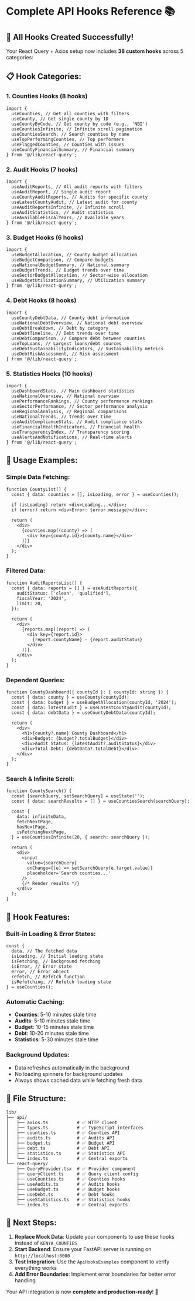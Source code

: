 # Complete API Hooks Reference 📚

## 🎯 **All Hooks Created Successfully!**

Your React Query + Axios setup now includes **38 custom hooks** across 5 categories:

## 📋 **Hook Categories:**

### 1. **Counties Hooks** (8 hooks)

```tsx
import {
  useCounties, // Get all counties with filters
  useCounty, // Get single county by ID
  useCountyByCode, // Get county by code (e.g., 'NBI')
  useCountiesInfinite, // Infinite scroll pagination
  useCountiesSearch, // Search counties by name
  useTopPerformingCounties, // Top performers
  useFlaggedCounties, // Counties with issues
  useCountyFinancialSummary, // Financial summary
} from '@/lib/react-query';
```

### 2. **Audit Hooks** (7 hooks)

```tsx
import {
  useAuditReports, // All audit reports with filters
  useAuditReport, // Single audit report
  useCountyAuditReports, // Audits for specific county
  useLatestCountyAudit, // Latest audit for county
  useAuditReportsInfinite, // Infinite scroll
  useAuditStatistics, // Audit statistics
  useAvailableFiscalYears, // Available years
} from '@/lib/react-query';
```

### 3. **Budget Hooks** (6 hooks)

```tsx
import {
  useBudgetAllocation, // County budget allocation
  useBudgetComparison, // Compare budgets
  useNationalBudgetSummary, // National summary
  useBudgetTrends, // Budget trends over time
  useSectorBudgetAllocation, // Sector-wise allocation
  useBudgetUtilizationSummary, // Utilization summary
} from '@/lib/react-query';
```

### 4. **Debt Hooks** (8 hooks)

```tsx
import {
  useCountyDebtData, // County debt information
  useNationalDebtOverview, // National debt overview
  useDebtBreakdown, // Debt by category
  useDebtTimeline, // Debt trends over time
  useDebtComparison, // Compare debt between counties
  useTopLoans, // Largest loans/debt sources
  useDebtSustainabilityIndicators, // Sustainability metrics
  useDebtRiskAssessment, // Risk assessment
} from '@/lib/react-query';
```

### 5. **Statistics Hooks** (10 hooks)

```tsx
import {
  useDashboardStats, // Main dashboard statistics
  useNationalOverview, // National overview
  usePerformanceRankings, // County performance rankings
  useSectorPerformance, // Sector performance analysis
  useRegionalAnalysis, // Regional comparisons
  useNationalTrends, // Trends over time
  useAuditComplianceStats, // Audit compliance stats
  useFinancialHealthIndicators, // Financial health
  useTransparencyIndex, // Transparency scoring
  useAlertsAndNotifications, // Real-time alerts
} from '@/lib/react-query';
```

## 🚀 **Usage Examples:**

### **Simple Data Fetching:**

```tsx
function CountyList() {
  const { data: counties = [], isLoading, error } = useCounties();

  if (isLoading) return <div>Loading...</div>;
  if (error) return <div>Error: {error.message}</div>;

  return (
    <div>
      {counties.map((county) => (
        <div key={county.id}>{county.name}</div>
      ))}
    </div>
  );
}
```

### **Filtered Data:**

```tsx
function AuditReportsList() {
  const { data: reports = [] } = useAuditReports({
    auditStatus: ['clean', 'qualified'],
    fiscalYear: '2024',
    limit: 20,
  });

  return (
    <div>
      {reports.map((report) => (
        <div key={report.id}>
          {report.countyName} - {report.auditStatus}
        </div>
      ))}
    </div>
  );
}
```

### **Dependent Queries:**

```tsx
function CountyDashboard({ countyId }: { countyId: string }) {
  const { data: county } = useCounty(countyId);
  const { data: budget } = useBudgetAllocation(countyId, '2024');
  const { data: latestAudit } = useLatestCountyAudit(countyId);
  const { data: debtData } = useCountyDebtData(countyId);

  return (
    <div>
      <h1>{county?.name} County Dashboard</h1>
      <div>Budget: {budget?.totalBudget}</div>
      <div>Audit Status: {latestAudit?.auditStatus}</div>
      <div>Total Debt: {debtData?.totalDebt}</div>
    </div>
  );
}
```

### **Search & Infinite Scroll:**

```tsx
function CountySearch() {
  const [searchQuery, setSearchQuery] = useState('');
  const { data: searchResults = [] } = useCountiesSearch(searchQuery);

  const {
    data: infiniteData,
    fetchNextPage,
    hasNextPage,
    isFetchingNextPage,
  } = useCountiesInfinite(20, { search: searchQuery });

  return (
    <div>
      <input
        value={searchQuery}
        onChange={(e) => setSearchQuery(e.target.value)}
        placeholder='Search counties...'
      />
      {/* Render results */}
    </div>
  );
}
```

## 🔧 **Hook Features:**

### **Built-in Loading & Error States:**

```tsx
const {
  data, // The fetched data
  isLoading, // Initial loading state
  isFetching, // Background fetching
  isError, // Error state
  error, // Error object
  refetch, // Refetch function
  isRefetching, // Refetch loading state
} = useCounties();
```

### **Automatic Caching:**

- **Counties**: 5-10 minutes stale time
- **Audits**: 5-10 minutes stale time
- **Budget**: 10-15 minutes stale time
- **Debt**: 10-20 minutes stale time
- **Statistics**: 5-30 minutes stale time

### **Background Updates:**

- Data refreshes automatically in the background
- No loading spinners for background updates
- Always shows cached data while fetching fresh data

## 📁 **File Structure:**

```
lib/
├── api/
│   ├── axios.ts           # ✅ HTTP client
│   ├── types.ts           # ✅ TypeScript interfaces
│   ├── counties.ts        # ✅ Counties API
│   ├── audits.ts          # ✅ Audits API
│   ├── budget.ts          # ✅ Budget API
│   ├── debt.ts            # ✅ Debt API
│   ├── statistics.ts      # ✅ Statistics API
│   └── index.ts           # ✅ Central exports
└── react-query/
    ├── QueryProvider.tsx  # ✅ Provider component
    ├── queryClient.ts     # ✅ Query client config
    ├── useCounties.ts     # ✅ Counties hooks
    ├── useAudits.ts       # ✅ Audits hooks
    ├── useBudget.ts       # ✅ Budget hooks
    ├── useDebt.ts         # ✅ Debt hooks
    ├── useStatistics.ts   # ✅ Statistics hooks
    └── index.ts           # ✅ Central exports
```

## 🎯 **Next Steps:**

1. **Replace Mock Data**: Update your components to use these hooks instead of `KENYA_COUNTIES`
2. **Start Backend**: Ensure your FastAPI server is running on `http://localhost:8000`
3. **Test Integration**: Use the `ApiHooksExamples` component to verify everything works
4. **Add Error Boundaries**: Implement error boundaries for better error handling

Your API integration is now **complete and production-ready**! 🚀
